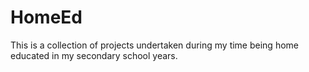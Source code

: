 # HomeEd
This is a collection of projects undertaken during my time being home educated in my secondary school years.
